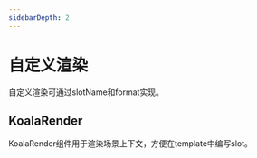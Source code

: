 ```yaml
---
sidebarDepth: 2
---
```


# 自定义渲染
自定义渲染可通过slotName和format实现。

## KoalaRender
KoalaRender组件用于渲染场景上下文，方便在template中编写slot。

<ExampleDoc>
<BaseSlotRender>
</BaseSlotRender>
<template #code>

<<< @/examples/base/slotRender.vue

</template>
</ExampleDoc>